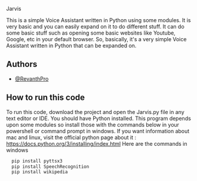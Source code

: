 
Jarvis

This is a simple Voice Assistant written in Python using some
modules. It is very basic and you can easily expand on it
to do different stuff. It can do some basic stuff such as opening
some basic websites like Youtube, Google, etc in your default
browser. So, basically, it's a very simple Voice Assistant
written in Python that can be expanded on.


## Authors

- [@RevanthPro](https://github.com/RevanthPro)

  
## How to run this code

To run this code, download the project and open the Jarvis.py
file in any text editor or IDE. You should have Python installed.
This program depends upon some modules so install those with the
commands below in your powershell or command prompt in windows.
If you want information about mac and linux, visit the official
python page about it : https://docs.python.org/3/installing/index.html
Here are the commands in windows

```bash
  pip install pyttsx3
  pip install SpeechRecognition
  pip install wikipedia
```

  